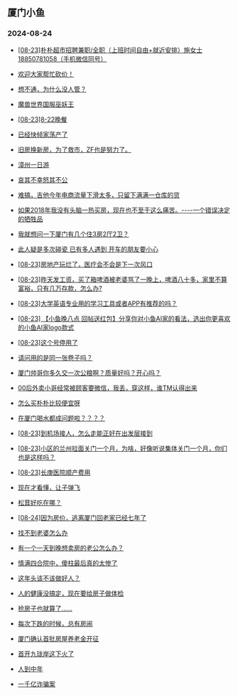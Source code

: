 ## 厦门小鱼 
### 2024-08-24

+ [[08-23]朴朴超市招聘兼职/全职（上班时间自由+就近安排）施女士18850781058（手机微信同号）](http://bbs.xmfish.com/read-htm-tid-18235193.html)

+ [欢迎大家帮忙砍价！](http://bbs.xmfish.com/read-htm-tid-18235105.html)

+ [想不通，为什么没人管？](http://bbs.xmfish.com/read-htm-tid-18235137.html)

+ [魔兽世界国服巫妖王](http://bbs.xmfish.com/read-htm-tid-18235093.html)

+ [[08-23]8-22晚餐](http://bbs.xmfish.com/read-htm-tid-18235138.html)

+ [已经快倾家荡产了](http://bbs.xmfish.com/read-htm-tid-18235125.html)

+ [旧房换新房，为了救市，ZF也是努力了。](http://bbs.xmfish.com/read-htm-tid-18235235.html)

+ [漳州一日游](http://bbs.xmfish.com/read-htm-tid-18235309.html)

+ [哀其不幸怒其不公](http://bbs.xmfish.com/read-htm-tid-18235100.html)

+ [难搞，吉他今年电商流量下滑太多，只留下满满一仓库的货](http://bbs.xmfish.com/read-htm-tid-18235249.html)

+ [如果2018年我没有头脑一热买房，现在也不至于这么痛苦。----一个错误决定的牺牲品](http://bbs.xmfish.com/read-htm-tid-18235337.html)

+ [我就想问一下厦门有几个住3房2厅2卫？](http://bbs.xmfish.com/read-htm-tid-18235304.html)

+ [此人疑是多次碰瓷 已有多人遇到  开车的朋友要小心](http://bbs.xmfish.com/read-htm-tid-18235145.html)

+ [[08-23]房地产玩烂了，医疗会不会是下一次风口](http://bbs.xmfish.com/read-htm-tid-18235237.html)

+ [[08-23]昨天发工资，买了箱啤酒被老婆骂了一晚上，啤酒八十多，家里不算富裕，只有几万存款，怎么办?](http://bbs.xmfish.com/read-htm-tid-18235464.html)

+ [[08-23]大学英语专业用的学习工具或者APP有推荐的吗？](http://bbs.xmfish.com/read-htm-tid-18235182.html)

+ [[08-23] 【小鱼晚八点 回帖送红包】分享你对小鱼AI家的看法，选出你更喜欢的小鱼AI家logo款式](http://bbs.xmfish.com/read-htm-tid-18235391.html)

+ [[08-23]这个号停用了](http://bbs.xmfish.com/read-htm-tid-18235451.html)

+ [请问用的是同一张卷子吗？](http://bbs.xmfish.com/read-htm-tid-18235329.html)

+ [厦门帅哥你多久交一次公粮啊？质量好吗？开心吗？](http://bbs.xmfish.com/read-htm-tid-18235330.html)

+ [00后外卖小哥经常被顾客要微信，我丢，穿这样，谁TM认得出来](http://bbs.xmfish.com/read-htm-tid-18235468.html)

+ [怎么买朴朴比较便宜呀](http://bbs.xmfish.com/read-htm-tid-18235397.html)

+ [在厦门喝水都成问题啦？？？？](http://bbs.xmfish.com/read-htm-tid-18235483.html)

+ [[08-23]到机场接人，怎么走能正好在出发层接到](http://bbs.xmfish.com/read-htm-tid-18235411.html)

+ [[08-23]小区的兰州拉面关门一个月，为啥，好像听说集体关门一个月，你们也是这样吗？](http://bbs.xmfish.com/read-htm-tid-18235509.html)

+ [[08-23]长庚医院顺产费用](http://bbs.xmfish.com/read-htm-tid-18235402.html)

+ [现在才看懂，让子弹飞](http://bbs.xmfish.com/read-htm-tid-18235477.html)

+ [松茸好吃在哪？](http://bbs.xmfish.com/read-htm-tid-18235421.html)

+ [[08-24]因为房价，逃离厦门回老家已经七年了](http://bbs.xmfish.com/read-htm-tid-18235579.html)

+ [找不到老婆怎么办](http://bbs.xmfish.com/read-htm-tid-18235481.html)

+ [有一个一天到晚想卖房的老公怎么办？](http://bbs.xmfish.com/read-htm-tid-18235664.html)

+ [情满四合院中，傻柱最后真的太惨了](http://bbs.xmfish.com/read-htm-tid-18235478.html)

+ [这年头该不该做好人？](http://bbs.xmfish.com/read-htm-tid-18235624.html)

+ [人的健康没搞定，现在要给房子做体检](http://bbs.xmfish.com/read-htm-tid-18235548.html)

+ [抢房子也就算了……](http://bbs.xmfish.com/read-htm-tid-18235536.html)

+ [每次下跌的时候，总有房闹](http://bbs.xmfish.com/read-htm-tid-18235648.html)

+ [厦门确认首批房屋养老金开征](http://bbs.xmfish.com/read-htm-tid-18235653.html)

+ [首开九珑岸这下火了](http://bbs.xmfish.com/read-htm-tid-18235722.html)

+ [人到中年](http://bbs.xmfish.com/read-htm-tid-18235552.html)

+ [一千亿诈骗案](http://bbs.xmfish.com/read-htm-tid-18235513.html)

